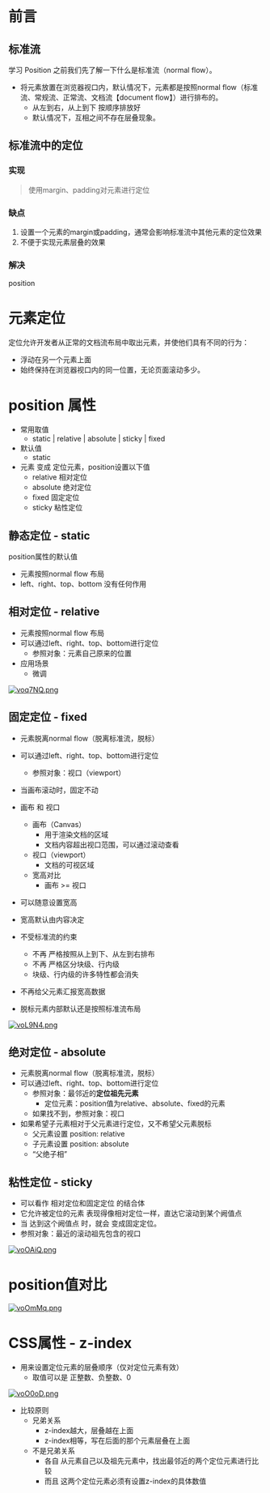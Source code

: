 # 前言

## 标准流

学习 Position 之前我们先了解一下什么是标准流（normal flow）。

- 将元素放置在浏览器视口内，默认情况下，元素都是按照normal flow（标准流、常规流、正常流、文档流【document flow】）进行排布的。
  - 从左到右，从上到下 按顺序排放好
  - 默认情况下，互相之间不存在层叠现象。



## 标准流中的定位

### 实现

> 使用margin、padding对元素进行定位



### 缺点

1. 设置一个元素的margin或padding，通常会影响标准流中其他元素的定位效果
2. 不便于实现元素层叠的效果



### 解决

position



# 元素定位

定位允许开发者从正常的文档流布局中取出元素，并使他们具有不同的行为：

- 浮动在另一个元素上面
- 始终保持在浏览器视口内的同一位置，无论页面滚动多少。



# position 属性

- 常用取值
  - static [|](https://www.w3.org/TR/css-values-4/#comb-one) relative | absolute | sticky | fixed
- 默认值
  - static
- 元素 变成 定位元素，position设置以下值
  - relative    相对定位
  - absolute    绝对定位
  - fixed    固定定位
  - sticky    粘性定位



## 静态定位 - static

position属性的默认值

- 元素按照normal flow 布局
- left、right、top、bottom 没有任何作用



## 相对定位 - relative

- 元素按照normal flow 布局
- 可以通过left、right、top、bottom进行定位
  - 参照对象：元素自己原来的位置
- 应用场景
  - 微调

[![voq7NQ.png](https://s1.ax1x.com/2022/09/04/voq7NQ.png)](https://imgse.com/i/voq7NQ)



## 固定定位 - fixed

- 元素脱离normal flow（脱离标准流，脱标）
- 可以通过left、right、top、bottom进行定位
  - 参照对象：视口（viewport）
- 当画布滚动时，固定不动
- 画布 和 视口
  - 画布（Canvas）
    - 用于渲染文档的区域
    - 文档内容超出视口范围，可以通过滚动查看
  - 视口（viewport）
    - 文档的可视区域
  - 宽高对比
    - 画布 >= 视口

- 可以随意设置宽高
- 宽高默认由内容决定
- 不受标准流的约束
  - 不再 严格按照从上到下、从左到右排布
  - 不再 严格区分块级、行内级
  - 块级、行内级的许多特性都会消失
- 不再给父元素汇报宽高数据
- 脱标元素内部默认还是按照标准流布局

[![voL9N4.png](https://s1.ax1x.com/2022/09/04/voL9N4.png)](https://imgse.com/i/voL9N4)



## 绝对定位 - absolute

- 元素脱离normal flow（脱离标准流，脱标）
- 可以通过left、right、top、bottom进行定位
  - 参照对象：最邻近的**定位祖先元素**
    - 定位元素：position值为relative、absolute、fixed的元素
  - 如果找不到，参照对象：视口
- 如果希望子元素相对于父元素进行定位，又不希望父元素脱标
  - 父元素设置 position: relative
  - 子元素设置 position: absolute
  - “父绝子相”





## 粘性定位 - sticky

- 可以看作 相对定位和固定定位 的结合体
- 它允许被定位的元素 表现得像相对定位一样，直达它滚动到某个阙值点
- 当 达到这个阙值点 时，就会 变成固定定位。
- 参照对象：最近的滚动祖先包含的视口

[![voOAiQ.png](https://s1.ax1x.com/2022/09/04/voOAiQ.png)](https://imgse.com/i/voOAiQ)



# position值对比

[![voOmMq.png](https://s1.ax1x.com/2022/09/04/voOmMq.png)](https://imgse.com/i/voOmMq)

# CSS属性 - z-index

- 用来设置定位元素的层叠顺序（仅对定位元素有效）
  - 取值可以是 正整数、负整数、0

[![voO0oD.png](https://s1.ax1x.com/2022/09/04/voO0oD.png)](https://imgse.com/i/voO0oD)



- 比较原则
  - 兄弟关系
    - z-index越大，层叠越在上面
    - z-index相等，写在后面的那个元素层叠在上面
  - 不是兄弟关系
    - 各自 从元素自己以及祖先元素中，找出最邻近的两个定位元素进行比较
    - 而且 这两个定位元素必须有设置z-index的具体数值








